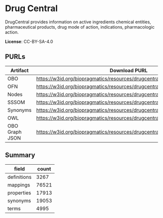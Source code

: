 # Drug Central

DrugCentral  provides information on active ingredients chemical entities, pharmaceutical products, drug mode of action, indications, pharmacologic action.

**License**: CC-BY-SA-4.0

## PURLs

| Artifact       | Download PURL                                                                 | Latest Versioned Download PURL                                                   |
|----------------|-------------------------------------------------------------------------------|----------------------------------------------------------------------------------|
| OBO            | https://w3id.org/biopragmatics/resources/drugcentral/drugcentral.obo          | https://w3id.org/biopragmatics/resources/drugcentral/54/drugcentral.obo          |
| OFN            | https://w3id.org/biopragmatics/resources/drugcentral/drugcentral.ofn          | https://w3id.org/biopragmatics/resources/drugcentral/54/drugcentral.ofn          |
| Nodes          | https://w3id.org/biopragmatics/resources/drugcentral/drugcentral.tsv          | https://w3id.org/biopragmatics/resources/drugcentral/54/drugcentral.tsv          |
| SSSOM          | https://w3id.org/biopragmatics/resources/drugcentral/drugcentral.sssom.tsv    | https://w3id.org/biopragmatics/resources/drugcentral/54/drugcentral.sssom.tsv    |
| Synonyms       | https://w3id.org/biopragmatics/resources/drugcentral/drugcentral.synonyms.tsv | https://w3id.org/biopragmatics/resources/drugcentral/54/drugcentral.synonyms.tsv |
| OWL            | https://w3id.org/biopragmatics/resources/drugcentral/drugcentral.owl          | https://w3id.org/biopragmatics/resources/drugcentral/54/drugcentral.owl          |
| OBO Graph JSON | https://w3id.org/biopragmatics/resources/drugcentral/drugcentral.json         | https://w3id.org/biopragmatics/resources/drugcentral/54/drugcentral.json         |

## Summary

| field       |   count |
|-------------|---------|
| definitions |    3267 |
| mappings    |   76521 |
| properties  |   17913 |
| synonyms    |   19053 |
| terms       |    4995 |
